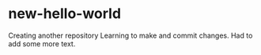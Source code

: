 # new-hello-world
Creating another repository
Learning to make and commit changes. Had to add some more text.
